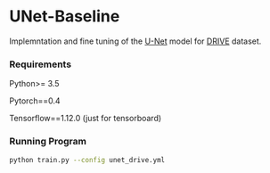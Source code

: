 # UNet-Baseline

Implemntation and fine tuning of the [U-Net](https://arxiv.org/abs/1505.04597) 
model for [DRIVE](https://www.isi.uu.nl/Research/Databases/DRIVE/) dataset.

### Requirements 
Python>= 3.5

Pytorch==0.4

Tensorflow==1.12.0 (just for tensorboard)


### Running Program
```bash
python train.py --config unet_drive.yml
```
